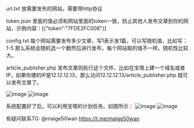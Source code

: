 url.txt 放需要发布的网站，需要带http协议

token.json 里面的值必须和网站里面的token一致，防止其他人发布文章到你的网站，示例内容：[{"token":"7FDE2FC008"}]

config.txt 每个网站需要发布多少文章，写1表示发1篇，可以写随机值，比如写：1-5 那么系统会随机选一个数然后进行发布，每个网站取的值不一样。随机性比较大。

article_publisher.php  发布文章则执行这个文件，比如在宝塔上建一个域名或者IP，如果你建的IP是12.12.12.13，那么访问12.12.12.13/article_publisher.php  就可以发布文章了。

![image](https://github.com/user-attachments/assets/39dd2162-56f0-4b9c-93c5-c89afc33df71)
![image](https://github.com/user-attachments/assets/659acdc6-1b33-4702-9c04-1cfda1a99efa)

系统配置好了后，可以利用宝塔的计划任务。如图所示：
![image](https://github.com/user-attachments/assets/40e0b946-fb09-496a-8e9b-b6c62f49c603)
![image](https://github.com/user-attachments/assets/e27ac3b7-e732-4562-8feb-6fd0a9bbfc38)

有疑问联系TG: @maige50wan
https://t.me/maige50wan
